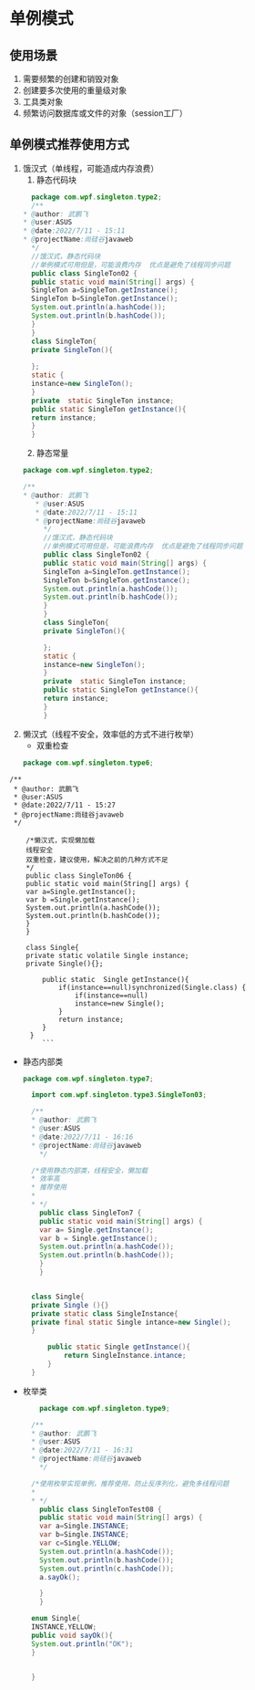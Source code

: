 # 单例模式
## 使用场景
1. 需要频繁的创建和销毁对象
2. 创建要多次使用的重量级对象
3. 工具类对象
4. 频繁访问数据库或文件的对象（session工厂）
## 单例模式推荐使用方式
   1. 饿汉式（单线程，可能造成内存浪费）
      1. 静态代码块 
       ```java
         package com.wpf.singleton.type2;
         /**
       * @author: 武鹏飞
       * @user:ASUS
       * @date:2022/7/11 - 15:11
       * @projectName:尚硅谷javaweb
         */
         //饿汉式，静态代码块
         //单例模式可用但是，可能浪费内存  优点是避免了线程同步问题
         public class SingleTon02 {
         public static void main(String[] args) {
         SingleTon a=SingleTon.getInstance();
         SingleTon b=SingleTon.getInstance();
         System.out.println(a.hashCode());
         System.out.println(b.hashCode());
         }
         }
         class SingleTon{
         private SingleTon(){
    
         };
         static {
         instance=new SingleTon();
         }
         private  static SingleTon instance;
         public static SingleTon getInstance(){
         return instance;
         }
         }
       ```
       2. 静态常量
       ```java
       package com.wpf.singleton.type2;

       /**
      * @author: 武鹏飞
          * @user:ASUS
          * @date:2022/7/11 - 15:11
          * @projectName:尚硅谷javaweb
            */
            //饿汉式，静态代码块
            //单例模式可用但是，可能浪费内存  优点是避免了线程同步问题
            public class SingleTon02 {
            public static void main(String[] args) {
            SingleTon a=SingleTon.getInstance();
            SingleTon b=SingleTon.getInstance();
            System.out.println(a.hashCode());
            System.out.println(b.hashCode());
            }
            }
            class SingleTon{
            private SingleTon(){

            };
            static {
            instance=new SingleTon();
            }
            private  static SingleTon instance;
            public static SingleTon getInstance(){
            return instance;
            }
            }

   2. 懒汉式（线程不安全，效率低的方式不进行枚举）
      - 双重检查
      ```java
      package com.wpf.singleton.type6;
    /**
     * @author: 武鹏飞
     * @user:ASUS
     * @date:2022/7/11 - 15:27
     * @projectName:尚硅谷javaweb
     */

        /*懒汉式，实现懒加载
        线程安全
        双重检查，建议使用，解决之前的几种方式不足
        */
        public class SingleTon06 {
        public static void main(String[] args) {
        var a=Single.getInstance();
        var b =Single.getInstance();
        System.out.println(a.hashCode());
        System.out.println(b.hashCode());
        }
        }
        
        class Single{
        private static volatile Single instance;
        private Single(){};
        
            public static  Single getInstance(){
                if(instance==null)synchronized(Single.class) {
                    if(instance==null)
                    instance=new Single();
                }
                return instance;
            }
         }
            ```
        

- 静态内部类
  ```java
  package com.wpf.singleton.type7;

    import com.wpf.singleton.type3.SingleTon03;

    /**
    * @author: 武鹏飞
    * @user:ASUS
    * @date:2022/7/11 - 16:16
    * @projectName:尚硅谷javaweb
      */

    /*使用静态内部类，线程安全，懒加载
    * 效率高
    * 推荐使用
    *
    * */
      public class SingleTon7 {
      public static void main(String[] args) {
      var a= Single.getInstance();
      var b = Single.getInstance();
      System.out.println(a.hashCode());
      System.out.println(b.hashCode());
      }
      }


    class Single{
    private Single (){}
    private static class SingleInstance{
    private final static Single intance=new Single();
    }

        public static Single getInstance(){
            return SingleInstance.intance;
        }
    }
  ```

- 枚举类
  ```java
      package com.wpf.singleton.type9;

    /**
    * @author: 武鹏飞
    * @user:ASUS
    * @date:2022/7/11 - 16:31
    * @projectName:尚硅谷javaweb
      */

    /*使用枚举实现单例，推荐使用，防止反序列化，避免多线程问题
    *
    * */
      public class SingleTonTest08 {
      public static void main(String[] args) {
      var a=Single.INSTANCE;
      var b=Single.INSTANCE;
      var c=Single.YELLOW;
      System.out.println(a.hashCode());
      System.out.println(b.hashCode());
      System.out.println(c.hashCode());
      a.sayOk();

      }
      }

    enum Single{
    INSTANCE,YELLOW;
    public void sayOk(){
    System.out.println("OK");
    }


    }
    ```

